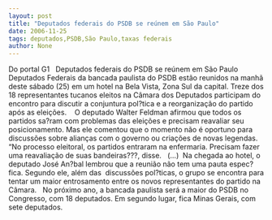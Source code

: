 ```yaml
---
layout: post
title: "Deputados federais do PSDB se reúnem em São Paulo"
date: 2006-11-25
tags: deputados,PSDB,São Paulo,taxas federais
author: None
---
```

Do portal G1
&nbsp;
Deputados federais do PSDB se reúnem em São Paulo
Deputados Federais da bancada paulista do PSDB estão reunidos na manhã deste sábado (25) em um hotel na Bela Vista, Zona Sul da capital. Treze dos 18 representantes tucanos eleitos na Câmara dos Deputados participam do encontro para discutir a conjuntura pol?tica e a reorganização do partido após as eleições.&nbsp;
&nbsp;
O deputado Walter Feldman afirmou que todos os partidos sa?ram com problemas das eleições e precisam reavaliar seu posicionamento. Mas ele comentou que o momento não é oportuno para discussões sobre alianças com o governo ou criações de novas legendas. “No processo eleitoral, os partidos entraram na enfermaria. Precisam fazer uma reavaliação de suas bandeiras???, disse.
&nbsp;
(...) &nbsp;Na chegada ao hotel, o deputado José An?bal lembrou que a reunião não tem uma pauta espec?fica. Segundo ele, além das&nbsp; discussões pol?ticas, o grupo se encontra para tentar um maior entrosamento entre os novos representantes do partido na Câmara.
&nbsp;
No próximo ano, a bancada paulista será a maior do PSDB no Congresso, com 18 deputados. Em segundo lugar, fica Minas Gerais, com sete deputados.  